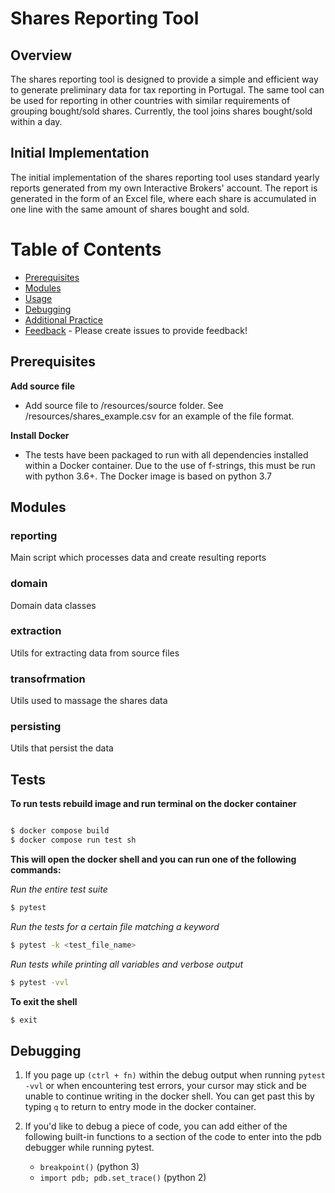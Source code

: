 # Shares Reporting Tool

## Overview

The shares reporting tool is designed to provide a simple and efficient way to generate preliminary data for tax reporting in Portugal. The same tool can be used for reporting in other countries with similar requirements of grouping bought/sold shares.
Currently, the tool joins shares bought/sold within a day.

## Initial Implementation

The initial implementation of the shares reporting tool uses standard yearly reports generated from my own Interactive Brokers' account. The report is generated in the form of an Excel file, where each share is accumulated in one line with the same amount of shares bought and sold.

# Table of Contents
- [Prerequisites](#prerequisites)
- [Modules](#modules)
- [Usage](#usage)
- [Debugging](#debugging)
- [Additional Practice](#additional-practice)
- [Feedback](#feedback) - Please create issues to provide feedback!


## Prerequisites
**Add source file**
  - Add source file to /resources/source folder. See /resources/shares_example.csv for an example of the file format.

**Install Docker**
  - The tests have been packaged to run with all dependencies
    installed within a Docker container. Due to the use of f-strings,
    this must be run with python 3.6+. The Docker image is based on python 3.7


## Modules
### reporting
Main script which processes data and create resulting reports

### domain
Domain data classes

### extraction
Utils for extracting data from source files

### transofrmation
Utils used to massage the shares data

### persisting
Utils that persist the data


## Tests
**To run tests rebuild image and run terminal on the docker container**

  ```bash

  $ docker compose build
  $ docker compose run test sh
  ```


**This will open the docker shell and you can run one of the following commands:**


  *Run the entire test suite*
    
  ``` bash
  $ pytest 
  ```

  *Run the tests for a certain file matching a keyword*
    
  ``` bash
  $ pytest -k <test_file_name>
  ```

  *Run tests while printing all variables and verbose output*

  ``` bash
  $ pytest -vvl
  ```

**To exit the shell**
  ```bash
  $ exit
  ```


## Debugging

1. If you page up `(ctrl + fn)` within the debug output when running `pytest -vvl` or
when encountering test errors, your cursor may stick and be unable to continue 
writing in the docker shell. You can get past this by typing `q` to return to
entry mode in the docker container.


1. If you'd like to debug a piece of code, you can add either of the following built-in functions
   to a section of the code to enter into the pdb debugger while running pytest. 
   * `breakpoint()` (python 3)
   * `import pdb; pdb.set_trace()` (python 2)